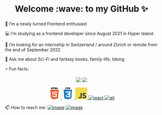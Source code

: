 <h1 align="center">Welcome :wave: to my GitHub ✨</h1>
<h3 align="center"> </h3>

<p>
🌱 I’m a newly turned Frontend enthusiast

 :computer: I’m studying as a frontend developer since August 2021 in Hyper Island. 

🔭 I’m looking for an internship in Switzerland / around Zürich or remote from the end of September 2022

💬 Ask me about Sci-Fi and fantasy books, family-life, biking  
</p>

⚡ Fun facts:
<p align= "center">
<img src="https://github-readme-stats.vercel.app/api?username=iwanast&theme=midnight-purple&show_icons=true&count_private=true&include_all_commits=true" width="450"/> 

<img src="https://github-readme-stats.vercel.app/api/top-langs/?username=iwanast&theme=midnight-purple&layout=compact/" width="259"/>
</p>


<p align="center"> 
  <a href="https://www.w3.org/html/" target="_blank"> 
    <img src="https://raw.githubusercontent.com/devicons/devicon/master/icons/html5/html5-original-wordmark.svg" alt="html5" width="40" height="40"/> 
  </a>
  <a href="https://www.w3schools.com/css/" target="_blank"> 
    <img src="https://raw.githubusercontent.com/devicons/devicon/master/icons/css3/css3-original-wordmark.svg" alt="css3" width="40" height="40"/> 
  </a> 
  <a href="https://developer.mozilla.org/en-US/docs/Web/JavaScript" target="_blank"> 
    <img src="https://raw.githubusercontent.com/devicons/devicon/master/icons/javascript/javascript-original.svg" alt="javascript" width="40" height="40"/> 
  </a> 
  <a href="https://reactjs.org/" target="_blank"> 
    <img src="https://upload.wikimedia.org/wikipedia/commons/a/a7/React-icon.svg" alt="react" width="40" height="40"/> 
  </a>
  <a href="https://git-scm.com/" target="_blank"> 
    <img src="https://www.vectorlogo.zone/logos/git-scm/git-scm-icon.svg" alt="git" width="40" height="40"/> 
  </a>
</p>

 📫 How to reach me:  [![image](https://img.shields.io/badge/LinkedIn-0077B5?style=for-the-badge&logo=linkedin&logoColor=white)](https://www.linkedin.com/in/iwanast)
[![image](https://img.shields.io/badge/Gmail-D14836?style=for-the-badge&logo=gmail&logoColor=white)](mailto:iwana.stadeli@hyperisland.se)

